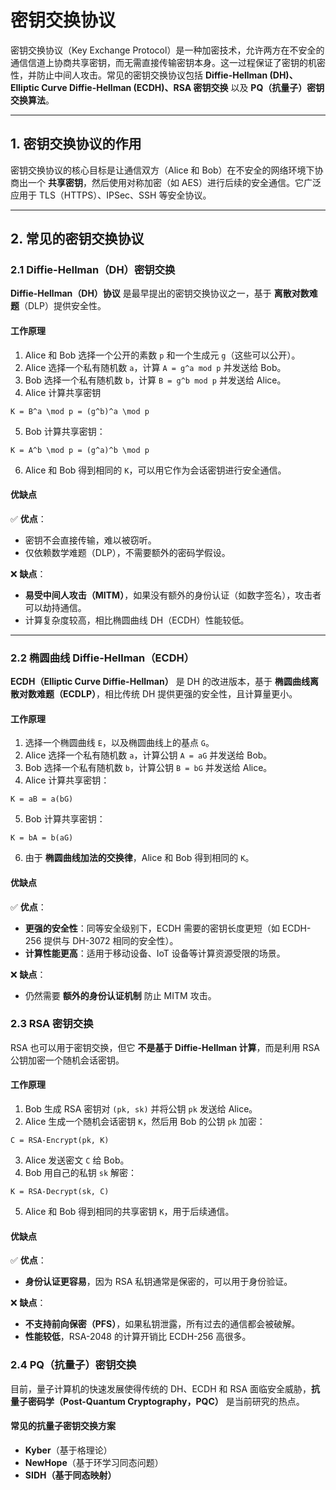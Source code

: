 # 密钥交换协议

密钥交换协议（Key Exchange Protocol）是一种加密技术，允许两方在不安全的通信信道上协商共享密钥，而无需直接传输密钥本身。这一过程保证了密钥的机密性，并防止中间人攻击。常见的密钥交换协议包括 **Diffie-Hellman (DH)、Elliptic Curve Diffie-Hellman (ECDH)、RSA 密钥交换** 以及 **PQ（抗量子）密钥交换算法**。

---

## **1. 密钥交换协议的作用**
密钥交换协议的核心目标是让通信双方（Alice 和 Bob）在不安全的网络环境下协商出一个 **共享密钥**，然后使用对称加密（如 AES）进行后续的安全通信。它广泛应用于 TLS（HTTPS）、IPSec、SSH 等安全协议。

---

## **2. 常见的密钥交换协议**

### **2.1 Diffie-Hellman（DH）密钥交换**
**Diffie-Hellman（DH）协议** 是最早提出的密钥交换协议之一，基于 **离散对数难题**（DLP）提供安全性。

#### **工作原理**
1. Alice 和 Bob 选择一个公开的素数 `p` 和一个生成元 `g`（这些可以公开）。
2. Alice 选择一个私有随机数 `a`，计算 `A = g^a mod p` 并发送给 Bob。
3. Bob 选择一个私有随机数 `b`，计算 `B = g^b mod p` 并发送给 Alice。
4. Alice 计算共享密钥

```text
K = B^a \mod p = (g^b)^a \mod p
```

5. Bob 计算共享密钥：

```text
K = A^b \mod p = (g^a)^b \mod p
```
6. Alice 和 Bob 得到相同的 `K`，可以用它作为会话密钥进行安全通信。

#### **优缺点**
✅ **优点**：
- 密钥不会直接传输，难以被窃听。
- 仅依赖数学难题（DLP），不需要额外的密码学假设。

❌ **缺点**：
- **易受中间人攻击（MITM）**，如果没有额外的身份认证（如数字签名），攻击者可以劫持通信。
- 计算复杂度较高，相比椭圆曲线 DH（ECDH）性能较低。

---

### **2.2 椭圆曲线 Diffie-Hellman（ECDH）**
**ECDH（Elliptic Curve Diffie-Hellman）** 是 DH 的改进版本，基于 **椭圆曲线离散对数难题（ECDLP）**，相比传统 DH 提供更强的安全性，且计算量更小。

#### **工作原理**
1. 选择一个椭圆曲线 `E`，以及椭圆曲线上的基点 `G`。
2. Alice 选择一个私有随机数 `a`，计算公钥 `A = aG` 并发送给 Bob。
3. Bob 选择一个私有随机数 `b`，计算公钥 `B = bG` 并发送给 Alice。
4. Alice 计算共享密钥：

```text
K = aB = a(bG)
```

5. Bob 计算共享密钥：

```text
K = bA = b(aG)
```

6. 由于 **椭圆曲线加法的交换律**，Alice 和 Bob 得到相同的 `K`。

#### **优缺点**
✅ **优点**：
- **更强的安全性**：同等安全级别下，ECDH 需要的密钥长度更短（如 ECDH-256 提供与 DH-3072 相同的安全性）。
- **计算性能更高**：适用于移动设备、IoT 设备等计算资源受限的场景。

❌ **缺点**：
- 仍然需要 **额外的身份认证机制** 防止 MITM 攻击。


### **2.3 RSA 密钥交换**
RSA 也可以用于密钥交换，但它 **不是基于 Diffie-Hellman 计算**，而是利用 RSA 公钥加密一个随机会话密钥。

#### **工作原理**
1. Bob 生成 RSA 密钥对 `(pk, sk)` 并将公钥 `pk` 发送给 Alice。
2. Alice 生成一个随机会话密钥 `K`，然后用 Bob 的公钥 `pk` 加密：

```text
C = RSA-Encrypt(pk, K)
```
3. Alice 发送密文 `C` 给 Bob。
4. Bob 用自己的私钥 `sk` 解密：

```text
K = RSA-Decrypt(sk, C)
```

5. Alice 和 Bob 得到相同的共享密钥 `K`，用于后续通信。

#### **优缺点**
✅ **优点**：
- **身份认证更容易**，因为 RSA 私钥通常是保密的，可以用于身份验证。

❌ **缺点**：
- **不支持前向保密（PFS）**，如果私钥泄露，所有过去的通信都会被破解。
- **性能较低**，RSA-2048 的计算开销比 ECDH-256 高很多。


### **2.4 PQ（抗量子）密钥交换**
目前，量子计算机的快速发展使得传统的 DH、ECDH 和 RSA 面临安全威胁，**抗量子密码学（Post-Quantum Cryptography，PQC）** 是当前研究的热点。

#### **常见的抗量子密钥交换方案**
- **Kyber**（基于格理论）
- **NewHope**（基于环学习同态问题）
- **SIDH（基于同态映射）**

